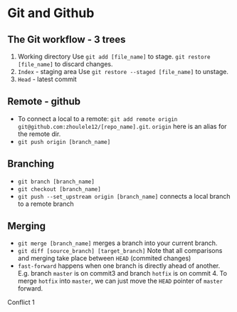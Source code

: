 # Git and Github

## The Git workflow - 3 trees
1. Working directory
Use `git add [file_name]` to stage. `git restore [file_name]` to discard changes.
2. `Index` - staging area
Use `git restore --staged [file_name]` to unstage.
3. `Head` - latest commit

## Remote - github
- To connect a local to a remote: `git add remote origin git@github.com:zhoulele12/[repo_name].git`. `origin` here is an alias for the remote dir.
- `git push origin [branch_name]`

## Branching
- `git branch [branch_name]`
- `git checkout [branch_name]`
- `git push --set_upstream origin [branch_name]` connects a local branch to a remote branch

## Merging
- `git merge [branch_name]` merges a branch into your current branch. 
- `git diff [source_branch] [target_branch]` Note that all comparisons and merging take place between `HEAD` (commited changes)
- `fast-forward` happens when one branch is directly ahead of another. E.g. branch `master` is on commit3 and branch `hotfix` is on commit 4. To merge `hotfix` into `master`, we can just move the `HEAD` pointer of `master` forward.

Conflict 1